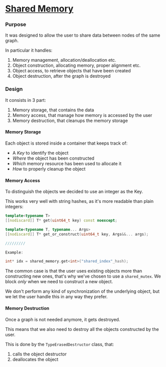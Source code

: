 # [Shared Memory](../../source/taskete/shared_memory.hpp)

### Purpose

It was designed to allow the user to share data between nodes of the same graph.

In particular it handles:
1. Memory management, allocation/deallocation etc.
2. Object construction, allocating memory, proper alignment etc.
3. Object access, to retrieve objects that have been created
4. Object destruction, after the graph is destroyed

### Design

It consists in 3 part:
1. Memory storage, that contains the data
2. Memory access, that manage how memory is accessed by the user
3. Memory destruction, that cleanups the memory storage

#### Memory Storage

Each object is stored inside a container that keeps track of:
- A _Key_ to identify the object
- _Where_ the object has been constructed
- _Which_ memory resource has been used to allocate it
- _How_ to properly cleanup the object

#### Memory Access

To distinguish the objects we decided to use an integer as the Key.

This works very well with string hashes, as it's more readable than plain integers:

```cpp
template<typename T>
[[nodiscard]] T* get(uint64_t key) const noexcept;

template<typename T, typename... Args>
[[nodiscard]] T* get_or_construct(uint64_t key, Args&&... args);

/////////

Example:

int* idx = shared_memory.get<int>("shared_index"_hash);
```

The common case is that the user uses existing objects more than constructing new ones, that's why we've chosen to use a `shared_mutex`. We block _only_ when we need to construct a new object.

We don't perform any kind of synchronization of the underlying object, but we let the user handle this in any way they prefer.

#### Memory Destruction

Once a graph is not needed anymore, it gets destroyed.

This means that we also need to destroy all the objects constructed by the user.

This is done by the `TypeErasedDestructor` class, that:
1. calls the object destructor
2. deallocates the object

